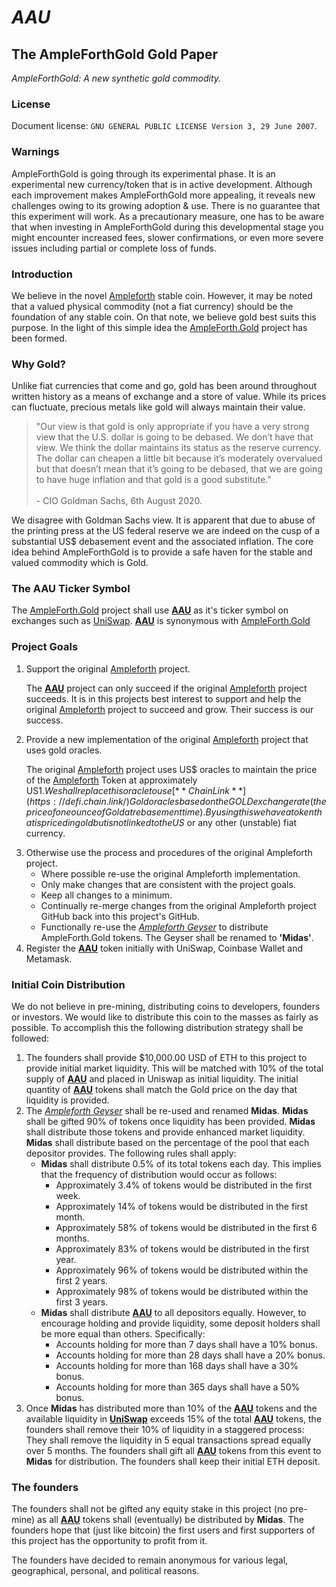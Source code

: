 # *AAU*
## The AmpleForthGold Gold Paper 
*AmpleForthGold: A new synthetic gold commodity.*

### License
Document license: `GNU GENERAL PUBLIC LICENSE Version 3, 29 June 2007`.

### Warnings
AmpleForthGold is going through its experimental phase. It is an experimental new currency/token that is in active development. Although each improvement makes AmpleForthGold more appealing, it reveals new challenges owing to its growing adoption & use. There is no guarantee that this experiment will work. As a precautionary measure, one has to be aware that when investing in AmpleForthGold during this developmental stage you might encounter increased fees, slower confirmations, or even more severe issues including partial or complete loss of funds. 

### Introduction

We believe in the novel [Ampleforth](http://ampleforth.org) stable coin. However, it may be noted that a valued physical commodity (not a fiat currency) should be the foundation of any stable coin. On that note, we believe gold best suits this purpose. In the light of this simple idea the [AmpleForth.Gold](http://ampleforth.gold) project has been formed.

### Why Gold?
Unlike fiat currencies that come and go, gold has been around throughout written history as a means of exchange and a store of value. While its prices can fluctuate, precious metals like gold will always maintain their value. 

> <p>"Our view is that gold is only appropriate if you have a very strong view that the U.S. dollar is going to be debased. We don’t have that view. We think the dollar maintains its status as the reserve currency. The dollar can cheapen a little bit because it’s moderately overvalued but that doesn’t mean that it’s going to be debased, that we are going to have huge inflation and that gold is a good substitute."<br><br> - CIO Goldman Sachs, 6th August 2020.</p>

We disagree with Goldman Sachs view. It is apparent that due to abuse of the printing press at the US federal reserve we are indeed on the cusp of a substantial US$ debasement event and the associated inflation. The core idea behind AmpleForthGold is to provide a safe haven for the stable and valued commodity which is Gold.   

### The AAU Ticker Symbol
The [AmpleForth.Gold](http://ampleforth.gold) project shall use [**AAU**](http://ampleforth.gold) as it's ticker symbol on exchanges such as [UniSwap](https://uniswap.org/). [**AAU**](http://ampleforth.gold) is synonymous with [AmpleForth.Gold](http://ampleforth.gold)

### Project Goals
1. Support the original [Ampleforth](http://ampleforth.org) project.
&nbsp;&nbsp;&nbsp;&nbsp;&nbsp;&nbsp;<p>The [**AAU**](http://ampleforth.gold) project can only succeed if the original [Ampleforth](http://ampleforth.org) project succeeds. It is in this projects best interest to support and help the original [Ampleforth](http://ampleforth.org) project to succeed and grow. Their success is our success.</p>
2. Provide a new implementation of the original [Ampleforth](http://ampleforth.org) project that uses gold oracles.
&nbsp;&nbsp;&nbsp;&nbsp;&nbsp;&nbsp;<p>The original [Ampleforth](http://ampleforth.org) project uses US$ oracles to maintain the price of the [Ampleforth](http://ampleforth.org) Token at approximately US$1. We shall replace this oracle to use [**ChainLink**](https://defi.chain.link/) Gold oracles based on the GOLD exchange rate (the price of one ounce of Gold at rebasement time). By using this we have a token that is priced in gold but is not linked to the US$ or any other (unstable) fiat currency.</p>
3. Otherwise use the process and procedures of the original Ampleforth project.
    * Where possible re-use the original Ampleforth implementation.
    * Only make changes that are consistent with the project goals.
    * Keep all changes to a minimum.
    * Continually re-merge changes from the original Ampleforth project GitHub back into this project's GitHub.
    * Functionally re-use the [*Ampleforth Geyser*](https://www.ampleforth.org/dapps/) to distribute AmpleForth.Gold tokens. The Geyser shall be renamed to **'Midas'**.  
4. Register the [**AAU**](http://ampleforth.gold) token initially with UniSwap, Coinbase Wallet and Metamask.

### Initial Coin Distribution
We do not believe in pre-mining, distributing coins to developers, founders or investors. We would like to distribute this coin to the masses as fairly as possible. To accomplish this the following distribution strategy shall be followed:

1. The founders shall provide $10,000.00 USD of ETH to this project to provide initial market liquidity. This will be matched with 10% of the total supply of [**AAU**](http://ampleforth.gold) and placed in Uniswap as initial liquidity. The initial quantity of [**AAU**](http://ampleforth.gold) tokens shall match the Gold price on the day that liquidity is provided.
2. The [*Ampleforth Geyser*](https://www.ampleforth.org/dapps/) shall be re-used and renamed **Midas**. **Midas** shall be gifted 90% of tokens once liquidity has been provided. **Midas** shall distribute those tokens and provide enhanced market liquidity. **Midas** shall distribute based on the percentage of the pool that each depositor provides. The following rules shall apply:
    * **Midas** shall distribute 0.5% of its total tokens each day. This implies that the frequency of distribution would occur as follows:
       * Approximately 3.4% of tokens would be distributed in the first week. 
       * Approximately 14% of tokens would be distributed in the first month. 
       * Approximately 58% of tokens would be distributed in the first 6 months. 
       * Approximately 83% of tokens would be distributed in the first year. 
       * Approximately 96% of tokens would be distributed within the first 2 years. 
       * Approximately 98% of tokens would be distributed within the first 3 years.     
    * **Midas** shall distribute [**AAU**](http://ampleforth.gold) to all depositors equally. However, to encourage holding and provide liquidity, some deposit holders shall be more equal than others. Specifically:
       * Accounts holding for more than 7 days shall have a 10% bonus.
       * Accounts holding for more than 28 days shall have a 20% bonus.
       * Accounts holding for more than 168 days shall have a 30% bonus.
       * Accounts holding for more than 365 days shall have a 50% bonus.
3. Once **Midas** has distributed more than 10% of the [**AAU**](http://ampleforth.gold) tokens and the available liquidity in [**UniSwap**](https://uniswap.org/) exceeds 15% of the total [**AAU**](http://ampleforth.gold) tokens, the founders shall remove their 10% of liquidity in a staggered process: They shall remove the liquidity in 5 equal transactions spread equally over 5 months. The founders shall gift all [**AAU**](http://ampleforth.gold) tokens from this event to **Midas** for distribution. The founders shall keep their initial ETH deposit.

### The founders
 
The founders shall not be gifted any equity stake in this project (no pre-mine) as all [**AAU**](http://ampleforth.gold) tokens shall (eventually) be distributed by **Midas**. The founders hope that (just like bitcoin) the first users and first supporters of this project has the opportunity to profit from it. 

The founders have decided to remain anonymous for various legal, geographical, personal, and political reasons. 
